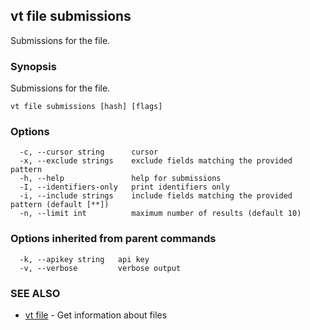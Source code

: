 ## vt file submissions

Submissions for the file.

### Synopsis

Submissions for the file.

```
vt file submissions [hash] [flags]
```

### Options

```
  -c, --cursor string      cursor
  -x, --exclude strings    exclude fields matching the provided pattern
  -h, --help               help for submissions
  -I, --identifiers-only   print identifiers only
  -i, --include strings    include fields matching the provided pattern (default [**])
  -n, --limit int          maximum number of results (default 10)
```

### Options inherited from parent commands

```
  -k, --apikey string   api key
  -v, --verbose         verbose output
```

### SEE ALSO

* [vt file](vt_file.md)	 - Get information about files

